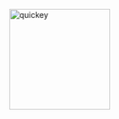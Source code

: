 <p align="left">
    <img alt="quickey" src="https://raw.githubusercontent.com/quickey/quickey/master/assets/logo.png" width="180">
</p>